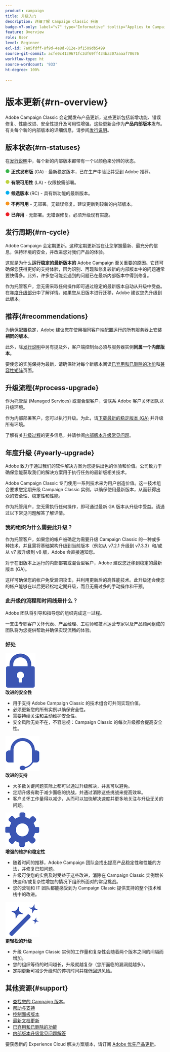 ```yaml
---
product: campaign
title: 升级入门
description: 详细了解 Campaign Classic 升级
badge-v7-only: label="v7" type="Informative" tooltip="Applies to Campaign Classic v7 only"
feature: Overview
role: User
level: Beginner
exl-id: 7a05fdff-8f9d-4e8d-812e-0f1509db5499
source-git-commit: acfe0c4139671fc3df69ff434ba307aaaaf70676
workflow-type: ht
source-wordcount: '933'
ht-degree: 100%

---
```


# 版本更新{#rn-overview}



Adobe Campaign Classic 会定期发布产品更新，这些更新包括新增功能、错误修复、性能改进、安全性提升及可用性增强。这些更新会作为&#x200B;**产品内部版本**&#x200B;发布。有关每个新的内部版本的详细信息，请参阅[发行说明](latest-release.md)。

## 版本状态{#rn-statuses}

在[发行说明](latest-release.md)中，每个新的内部版本都带有一个以颜色来分辨的状态。

![](assets/do-not-localize/green3.png) **正式发布版** (GA) - 最新稳定版本，已在生产中验证并受到 Adobe 推荐。

![](assets/do-not-localize/limited3.png) **有限可用性** (LA) - 仅限按需部署。

![](assets/do-not-localize/blue3.png) **候选版本** (RC) - 具有新功能的最新版本。

![](assets/do-not-localize/orange3.png) **不再可用** - 无部署。无错误修复。建议更新到较新的内部版本。

![](assets/do-not-localize/red3.png) **已弃用** - 无部署。无错误修复。必须升级现有实施。

## 发行周期{#rn-cycle}

Adobe Campaign 会定期更新。这种定期更新旨在让您掌握最新、最充分的信息，保持环境的安全，并改进您对我们产品的体验。

这就是为什么&#x200B;**运行稳定的最新版本的** Adobe Campaign 至关重要的原因。它还可确保您获得更好的支持体验，因为识别、再现和修复较新的内部版本中的问题通常要快得多。此外，许多您可能会遇到的问题已在最新内部版本中得到修复。

作为托管客户，您无需采取任何操作即可通过稳定的最新版本自动从升级中受益。在[年度升级部分](#yearly-upgrade)中了解详情。如果您从旧版本进行迁移，Adobe 建议您先升级到此版本。

## 推荐{#recommendations}

为确保配置稳定，Adobe 建议您在使用相同客户端配置运行的所有服务器上安装&#x200B;**相同的版本**。

此外，除[发行说明](latest-release.md)中另有提及外，客户端控制台必须与服务器实例&#x200B;**同属一个内部版本**。

要使您的实施保持为最新，请确保针对每个新版本阅读[已弃用和已删除的功能](../../rn/using/deprecated-features.md)和[兼容性矩阵](../../rn/using/compatibility-matrix.md)页面。

## 升级流程{#process-upgrade}

作为托管型 (Managed Services) 或混合型客户，请联系 Adobe 客户关怀团队以升级环境。

作为内部部署客户，您可以执行升级。为此，请[下载最新的稳定版本 (GA)](https://experience.adobe.com/#/downloads/content/software-distribution/en/campaign.html) 并升级所有环境。

了解有关[升级过程](../../production/using/build-upgrade.md)的更多信息，并请参阅[内部版本升级常见问题](../../platform/using/faq-build-upgrade.md)。

## 年度升级 {#yearly-upgrade}

Adobe 致力于通过我们的软件解决方案为您提供出色的体验和价值。公司致力于确保您能获取我们的解决方案用于执行任务的最新版相关技术。

Adobe Campaign Classic 专门使用一系列技术来为用户创造价值。这一技术组合要求您定期升级 Campaign Classic 实例，以确保使用最新版本，从而获得出众的安全性、稳定性和性能。

作为托管用户，您无需执行任何操作，即可通过最新 GA 版本从升级中受益。请通过以下常见问题解答了解详情。

### 我的组织为什么需要此升级？

作为托管客户，如果您的帐户被确定为需要升级 Campaign Classic 的一种或多种技术，并且需将基础架构升级到当前版本（例如从 v7.2.1 升级到 v7.3.3）和/或从 v7 版升级到 v8 版，Adobe 会直接通知您。

对于在旧版本上运行的内部部署或混合型客户，Adobe 建议您迁移到稳定的最新版本 (GA)。

这样可确保您的帐户免受漏洞攻击，并利用更新后的高性能技术。此升级还会使您的帐户能够在以后更轻松地定期升级，而且无需过多的手动操作和干预。

### 此升级的流程和时间线是什么？

Adobe 团队将引导和指导您的组织完成这一过程。

一支由专职客户关怀代表、产品经理、工程师和技术运营专家以及产品顾问组成的团队将为您提供帮助并确保实现流畅的体验。

### 好处

<tr>
  <td>
      <img alt="安全性" src="assets/do-not-localize/security.png"/>
    <div>
    <strong>改进的安全性</strong>
    </div>
    <ul>
    <li>用于支持 Adobe Campaign Classic 的技术组合可共同实现价值。</li>
    <li>必须更新您的所有实例以确保安全性。</li>
    <li>需要持续关注和主动维护安全性。</li>
    <li>安全风险无处不在，不容忽视：Campaign Classic 的每次升级都会提高安全性。</li>
    </ul>
  </td>

<td>
      <img alt="支持" src="assets/do-not-localize/support.png" />
    <div>
    <strong>改进的支持</strong>
    </div>
    <ul>
    <li>大多数关键问题实际上都可以通过升级解决，并且可以避免。</li>
    <li>定期升级有助于减少面临的挑战，并通过消除这些挑战来提高效率。</li>
    <li>客户关怀工作量得以减少，从而可以加快解决速度并更多地关注与升级无关的问题。</li>
    </ul>
  </td>
</tr>

<tr>
  <td>
      <img alt="维护" src="assets/do-not-localize/maintenance.png"/>
    <div>
    <strong>增强的维护和稳定性</strong>
    </div>
    <ul>
    <li>随着时间的推移，Adobe Campaign 团队会找出提高产品稳定性和性能的方法，并修复已知问题。</li>
    <li>升级可使您的实例及时受益于这些改进，消除在 Campaign Classic 实例增长快速和/或复杂性增加的情况下组织所面对的常见挑战。</li>
    <li>您的营销和 IT 团队都能感受到为 Campaign Classic 提供支持的整个技术堆栈中的改进。</li>
    </ul>
  </td>

<td>
      <img alt="内部版本升级" src="assets/do-not-localize/upgrades.png" />
    <div>
    <strong>更轻松的升级</strong>
    </a>
    </div>
    <ul>
    <li>升级 Campaign Classic 实例的工作量和复杂性会随着两个版本之间的间隔而增加。</li>
    <li>您的组织等待的时间越长，升级就越复杂（您所面临的漏洞就越多）。</li>
    <li>定期更新可减少升级时的停机时间并降低回退风险。</li>
    </ul>
  </td>
</tr>
</table>

## 其他资源{#support}

* [查找您的 Campaign 版本](../../platform/using/launching-adobe-campaign.md#getting-your-campaign-version)。
* [帮助与支持](../../support.md)
* [控制面板版本](https://experienceleague.adobe.com/docs/control-panel/using/release-notes.html?lang=zh-Hans)
* [最新文档更新](../../rn/using/documentation-updates.md)
* [已弃用和已删除的功能](../../rn/using/deprecated-features.md)
* [内部版本升级常见问题解答](../../platform/using/faq-build-upgrade.md)

要获悉新的 Experience Cloud 解决方案版本，请订阅 [Adobe 优先产品更新](https://www.adobe.com/cn/subscription/priority-product-update.html)。
